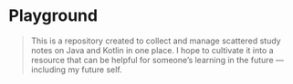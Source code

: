 # Playground

> This is a repository created to collect and manage scattered study notes on Java and Kotlin in one place. I hope to cultivate it into a resource that can be helpful for someone’s learning in the future — including my future self.